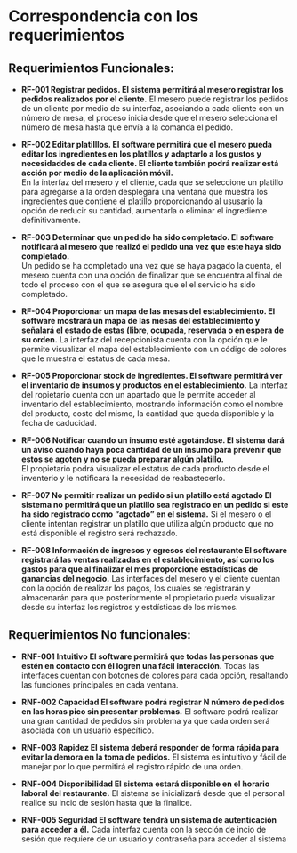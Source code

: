 # Correspondencia con los requerimientos

## Requerimientos Funcionales:
* **RF-001 Registrar pedidos. El sistema permitirá al mesero registrar los pedidos realizados por el cliente.**
El mesero puede registrar los pedidos de un cliente por medio de su interfaz, asociando a cada cliente con un número de mesa, el proceso inicia desde que el mesero selecciona el número de mesa hasta que envía a la comanda el pedido.

* **RF-002 Editar platilllos. El software permitirá que el mesero pueda editar los ingredientes en los platillos y adaptarlo a los gustos y necesidaddes de cada cliente. El cliente también podrá realizar está acción por medio de la aplicación móvil.**  
En la interfaz del mesero y el cliente, cada que se seleccione un platillo para agregarse a la orden desplegará una ventana que muestra los ingredientes que contiene el platillo proporcionando al ususario la opción de reducir su cantidad, aumentarla o eliminar el ingrediente definitivamente.

* **RF-003 Determinar que un pedido ha sido completado. El software notificará al mesero que realizó el pedido una vez que este haya sido completado.**  
Un pedido se ha completado una vez que se haya pagado la cuenta, el mesero cuenta con una opción de finalizar que se encuentra al final de todo el proceso con el que se asegura que el el servicio ha sido completado.

* **RF-004 Proporcionar un mapa de las mesas del establecimiento. El software mostrará un mapa de las mesas del establecimiento y señalará el estado de estas (libre, ocupada, reservada o en espera de su orden.**
La interfaz del recepcionista cuenta con la opción que le permite visualizar el mapa del establecimiento con un código de colores que le muestra el estatus de cada mesa.

* **RF-005 Proporcionar stock de ingredientes. El software permitirá ver el inventario de insumos y productos en el establecimiento.** 
La interfaz del ropietario cuenta con un apartado que le permite acceder al inventario del establecimiento, mostrando información como el nombre del producto, costo del mismo, la cantidad que queda disponible y la fecha de caducidad.

* **RF-006 Notificar cuando un insumo esté agotándose. El sistema dará un aviso cuando haya poca cantidad de un insumo para prevenir que estos se agoten y no se pueda preparar algún platillo.**  
El propietario podrá visualizar el estatus de cada producto desde el inventerio y le notificará la necesidad de reabastecerlo.

* **RF-007 No permitir realizar un pedido si un platillo está agotado El sistema no permitirá que un platillo sea registrado en un pedido si este ha sido registrado como “agotado” en el sistema.** 
Si el mesero o el cliente intentan registrar un platillo que utiliza algún producto que no está disponible el registro será rechazado.

* **RF-008 Información de ingresos y egresos del restaurante El software registrará las ventas realizadas en el establecimiento, así como los gastos para que al finalizar el mes proporcione estadísticas de ganancias del negocio.** 
Las interfaces del mesero y el cliente cuentan con la opción de realizar los pagos, los cuales se registrarán y almacenarán para que posteriormente el propietario pueda visualizar desde su interfaz los registros y estdísticas de los mismos.


## Requerimientos No funcionales:
  * **RNF-001 Intuitivo El software permitirá que todas las personas que estén en contacto con él logren una fácil interacción.**
  Todas las interfaces cuentan con botones de colores para cada opción, resaltando las funciones principales en  cada ventana.

  * **RNF-002 Capacidad El software podrá registrar N número de pedidos en las horas pico sin presentar problemas.**
   El software podrá realizar una gran cantidad de pedidos sin problema ya que cada orden será asociada con un usuario específico.

  * **RNF-003 Rapidez El sistema deberá responder de forma rápida para evitar la demora en la toma de pedidos.**
  El sistema es intuitivo y fácil de manejar por lo que permitirá el registro rápido de una orden.

  * **RNF-004 Disponibilidad El sistema estará disponible en el horario laboral del restaurante.**
    El sistema se inicializará desde que el personal realice su incio de sesión hasta que la finalice.

  * **RNF-005 Seguridad El software tendrá un sistema de autenticación para acceder a él.**
   Cada interfaz cuenta con la sección de incio de sesión que requiere de un  usuario y contraseña para acceder al sistema
